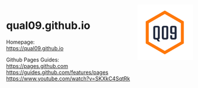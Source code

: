 <img src="images/q09-raster.png" align="right" width="150" height="150" >

# qual09.github.io

Homepage:  
https://qual09.github.io  

Github Pages Guides:  
https://pages.github.com  
https://guides.github.com/features/pages  
https://www.youtube.com/watch?v=SKXkC4SqtRk  

<!-- --- -->

<!-- ![Logo](images/q09-raster.png)  -->


